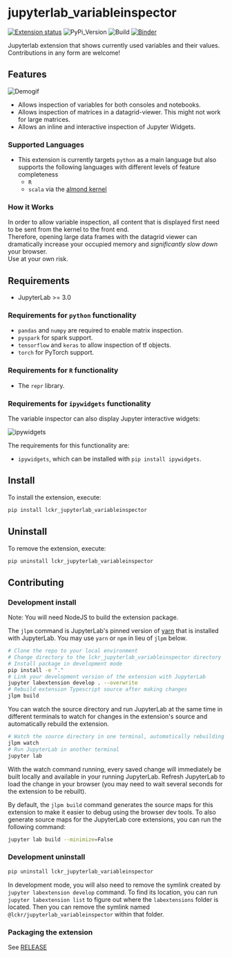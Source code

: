 # jupyterlab_variableinspector

[![Extension status](https://img.shields.io/badge/status-ready-success 'ready to be used')](https://jupyterlab-contrib.github.io/)
![PyPi_Version](https://img.shields.io/pypi/v/lckr-jupyterlab-variableinspector)
![Build](https://github.com/jupyterlab-contrib/jupyterlab-variableInspector/workflows/Build/badge.svg)
[![Binder](https://mybinder.org/badge_logo.svg)](https://mybinder.org/v2/gh/jupyterlab-contrib/jupyterlab-variableInspector.git/master?urlpath=lab)

Jupyterlab extension that shows currently used variables and their values.  
Contributions in any form are welcome!

## Features

![Demogif](early_demo.gif)

- Allows inspection of variables for both consoles and notebooks.
- Allows inspection of matrices in a datagrid-viewer. This might not work for large matrices.
- Allows an inline and interactive inspection of Jupyter Widgets.

### Supported Languages

- This extension is currently targets `python` as a main language but also supports the following languages with different levels of feature completeness
  - `R`
  - `scala` via the [almond kernel](https://github.com/almond-sh/almond)

### How it Works

In order to allow variable inspection, all content that is displayed first need to be sent from the kernel to the front end.  
Therefore, opening large data frames with the datagrid viewer can dramatically increase your occupied memory and _significantly slow down_ your browser.  
Use at your own risk.

## Requirements

- JupyterLab >= 3.0

### Requirements for `python` functionality

- `pandas` and `numpy` are required to enable matrix inspection.
- `pyspark` for spark support.
- `tensorflow` and `keras` to allow inspection of tf objects.
- `torch` for PyTorch support.

### Requirements for `R` functionality

- The `repr` library.

### Requirements for `ipywidgets` functionality

The variable inspector can also display Jupyter interactive widgets:

![ipywidgets](./ipywidgets.png)

The requirements for this functionality are:

- `ipywidgets`, which can be installed with `pip install ipywidgets`.

## Install

To install the extension, execute:

```bash
pip install lckr_jupyterlab_variableinspector
```

## Uninstall

To remove the extension, execute:

```bash
pip uninstall lckr_jupyterlab_variableinspector
```

## Contributing

### Development install

Note: You will need NodeJS to build the extension package.

The `jlpm` command is JupyterLab's pinned version of
[yarn](https://yarnpkg.com/) that is installed with JupyterLab. You may use
`yarn` or `npm` in lieu of `jlpm` below.

```bash
# Clone the repo to your local environment
# Change directory to the lckr_jupyterlab_variableinspector directory
# Install package in development mode
pip install -e "."
# Link your development version of the extension with JupyterLab
jupyter labextension develop . --overwrite
# Rebuild extension Typescript source after making changes
jlpm build
```

You can watch the source directory and run JupyterLab at the same time in different terminals to watch for changes in the extension's source and automatically rebuild the extension.

```bash
# Watch the source directory in one terminal, automatically rebuilding when needed
jlpm watch
# Run JupyterLab in another terminal
jupyter lab
```

With the watch command running, every saved change will immediately be built locally and available in your running JupyterLab. Refresh JupyterLab to load the change in your browser (you may need to wait several seconds for the extension to be rebuilt).

By default, the `jlpm build` command generates the source maps for this extension to make it easier to debug using the browser dev tools. To also generate source maps for the JupyterLab core extensions, you can run the following command:

```bash
jupyter lab build --minimize=False
```

### Development uninstall

```bash
pip uninstall lckr_jupyterlab_variableinspector
```

In development mode, you will also need to remove the symlink created by `jupyter labextension develop`
command. To find its location, you can run `jupyter labextension list` to figure out where the `labextensions`
folder is located. Then you can remove the symlink named `@lckr/jupyterlab_variableinspector` within that folder.

### Packaging the extension

See [RELEASE](RELEASE.md)

